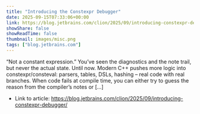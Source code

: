 ```yaml
---
title: "Introducing the Constexpr Debugger"
date: 2025-09-15T07:33:06+00:00
link: https://blog.jetbrains.com/clion/2025/09/introducing-constexpr-debugger/
showShare: false
showReadTime: false
thumbnail: images/misc.png
tags: ["blog.jetbrains.com"]
---
```

“Not a constant expression.” You’ve seen the diagnostics and the note trail, but never the actual state. Until now. Modern C++ pushes more logic into constexpr/consteval: parsers, tables, DSLs, hashing – real code with real branches. When code fails at compile time, you can either try to guess the reason from the compiler’s notes or […]

- Link to article: https://blog.jetbrains.com/clion/2025/09/introducing-constexpr-debugger/